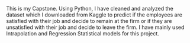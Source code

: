 This is my Capstone. Using Python, I have cleaned and analyzed the dataset which I downloaded from Kaggle to predict if the employees are satisfied with their job and decide to remain at the firm or if they are unsatisfied with their job and decide to leave the firm. I have mainly used Intrapolation and Regression Statistical models for this project. 

